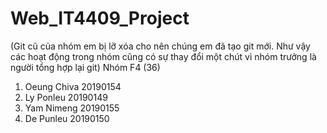 # Web_IT4409_Project
(Git cũ của nhóm em bị lỡ xóa cho nên chúng em đã tạo git mới. Như vậy các hoạt động trong nhóm cũng có sự thay đổi một chút vì nhóm trưởng là người tổng hợp lại git)
Nhóm F4 (36)
1. Oeung Chiva  20190154
2. Ly Ponleu    20190149 
3. Yam Nimeng   20190155
4. De Punleu    20190150

